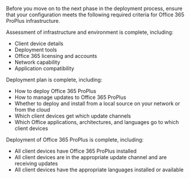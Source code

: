 Before you move on to the next phase in the deployment process, ensure that your configuration meets the following required criteria for Office 365 ProPlus infrastructure.

Assessment of infrastructure and environment is complete, including:

- Client device details
- Deployment tools
- Office 365 licensing and accounts
- Network capability
- Application compatibility

Deployment plan is complete, including:

- How to deploy Office 365 ProPlus
- How to manage updates to Office 365 ProPlus
- Whether to deploy and install from a local source on your network or from the cloud
- Which client devices get which update channels
- Which Office applications, architectures, and languages go to which client devices
 
Deployment of Office 365 ProPlus is complete, including:

- All client devices have Office 365 ProPlus installed
- All client devices are in the appropriate update channel and are receiving updates
- All client devices have the appropriate languages installed or available
